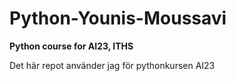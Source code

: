 # Python-Younis-Moussavi
**Python course for AI23, ITHS**

Det här repot använder jag för pythonkursen AI23


